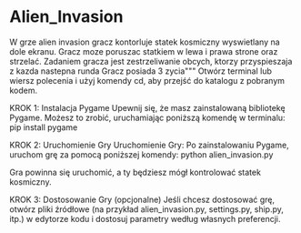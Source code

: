 # Alien_Invasion
W grze alien invasion gracz kontorluje statek kosmiczny wyswietlany na dole ekranu. Gracz moze poruszac statkiem w lewa i prawa strone oraz strzelać. Zadaniem gracza jest zestrzeliwanie obcych, ktorzy przyspieszaja z kazda nastepna runda Gracz posiada 3 zycia"""
Otwórz terminal lub wiersz polecenia i użyj komendy cd, aby przejść do katalogu z pobranym kodem.




KROK 1: Instalacja Pygame
Upewnij się, że masz zainstalowaną bibliotekę Pygame. Możesz to zrobić, uruchamiając poniższą komendę w terminalu:
pip install pygame

KROK 2: Uruchomienie Gry
Uruchomienie Gry: Po zainstalowaniu Pygame, uruchom grę za pomocą poniższej komendy:
python alien_invasion.py

Gra powinna się uruchomić, a ty będziesz mógł kontrolować statek kosmiczny.

KROK 3: Dostosowanie Gry (opcjonalne)
Jeśli chcesz dostosować grę, otwórz pliki źródłowe (na przykład alien_invasion.py, settings.py, ship.py, itp.) w edytorze kodu i dostosuj parametry według własnych preferencji.
